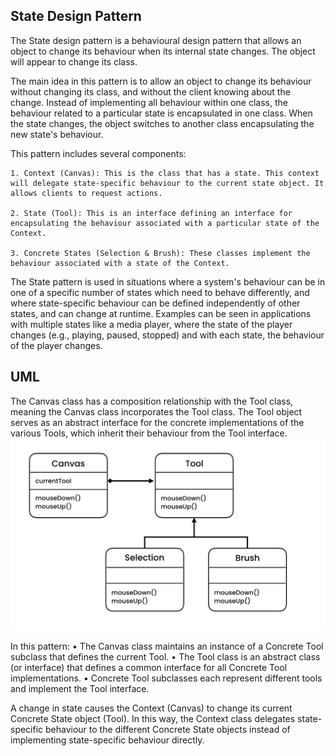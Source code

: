 ## State Design Pattern 
The State design pattern is a behavioural design pattern that allows an object to change its behaviour when its internal state changes. The object will appear to change its class.

The main idea in this pattern is to allow an object to change its behaviour without changing its class, and without the client knowing about the change. Instead of implementing all behaviour within one class, the behaviour related to a particular state is encapsulated in one class. When the state changes, the object switches to another class encapsulating the new state's behaviour.

This pattern includes several components:

	1. Context (Canvas): This is the class that has a state. This context will delegate state-specific behaviour to the current state object. It allows clients to request actions.

	2. State (Tool): This is an interface defining an interface for encapsulating the behaviour associated with a particular state of the Context.

	3. Concrete States (Selection & Brush): These classes implement the behaviour associated with a state of the Context.

The State pattern is used in situations where a system's behaviour can be in one of a specific number of states which need to behave differently, and where state-specific behaviour can be defined independently of other states, and can change at runtime. 
Examples can be seen in applications with multiple states like a media player, where the state of the player changes (e.g., playing, paused, stopped) and with each state, the behaviour of the player changes.

## UML
The Canvas class has a composition relationship with the Tool class, meaning the Canvas class incorporates the Tool class. The Tool object serves as an abstract interface for the concrete implementations of the various Tools, which inherit their behaviour from the Tool interface.
![UML](State_UML.png)

In this pattern:
	• The Canvas class maintains an instance of a Concrete Tool subclass that defines the current Tool.
	• The Tool class is an abstract class (or interface) that defines a common interface for all Concrete Tool implementations.
	• Concrete Tool subclasses each represent different tools and implement the Tool interface.

A change in state causes the Context (Canvas) to change its current Concrete State object (Tool). In this way, the Context class delegates state-specific behaviour to the different Concrete State objects instead of implementing state-specific behaviour directly.